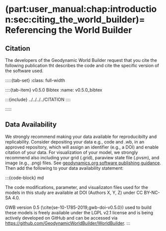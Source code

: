 (part:user_manual:chap:introduction:sec:citing_the_world_builder)=
Referencing the World Builder
=============================

## Citation
The developers of the Geodynamic World Builder request that you cite the following publication tht describes the code and cite the specific version of the software used.

:::::{tab-set}
:class: full-width

::::{tab-item} v0.5.0 Bibtex
:name: v0.5.0_bibtex

:::{include} ../../../../CITATION
::::

:::::

## Data Availability
We strongly recommend making your data available for reproducibilty and replicability. Consider depositing your data e.g., code and .wb, in an approved repository, which will assign an identifier (e.g., a DOI) and enable citation of your data. For visualization of your model, we strongly recommend also including your grid (.grid), paraview state file (.pvsm), and image (e.g., .png) files. See [geodynamics.org software publishing guidance](https://geodynamics.org/software/software-bp/software-publishing).
Then add the following to your data availability statement:

:::{code-block} md

The code modifications, parameter, and visualizaton files used for the models in this study are available at DOI (Authors X, Y, Z) under CC BY-NC-SA 4.0.

GWB version 0.5 (\cite{se-10-1785-2019,gwb-doi-v0.5.0}) used to build these models is freely available under the LGPL v2.1 license and is being actively developed on GitHub and can be accessed via https://github.com/GeodynamicWorldBuilder/WorldBuilder.
:::
